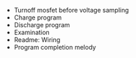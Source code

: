 - Turnoff mosfet before voltage sampling
- Charge program
- Discharge program
- Examination
- Readme: Wiring
- Program completion melody

